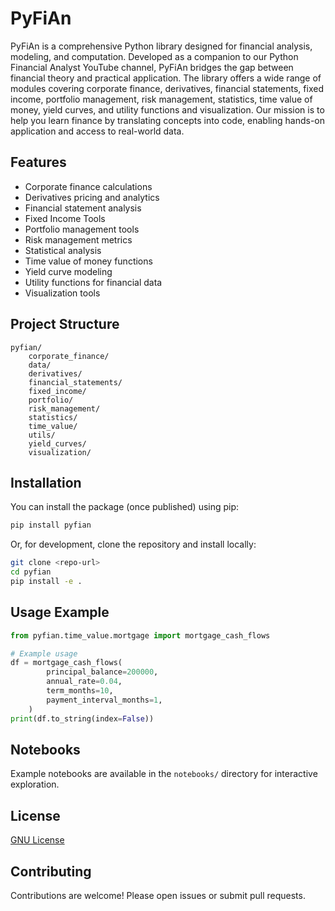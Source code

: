 
# PyFiAn

PyFiAn is a comprehensive Python library designed for financial analysis, modeling, and computation. Developed as a companion to our Python Financial Analyst YouTube channel, PyFiAn bridges the gap between financial theory and practical application. The library offers a wide range of modules covering corporate finance, derivatives, financial statements, fixed income, portfolio management, risk management, statistics, time value of money, yield curves, and utility functions and visualization. Our mission is to help you learn finance by translating concepts into code, enabling hands-on application and access to real-world data.

## Features
- Corporate finance calculations
- Derivatives pricing and analytics
- Financial statement analysis
- Fixed Income Tools
- Portfolio management tools
- Risk management metrics
- Statistical analysis
- Time value of money functions
- Yield curve modeling
- Utility functions for financial data
- Visualization tools

## Project Structure
```
pyfian/
    corporate_finance/
    data/
    derivatives/
    financial_statements/
    fixed_income/
    portfolio/
    risk_management/
    statistics/
    time_value/
    utils/
    yield_curves/
    visualization/
```

## Installation
You can install the package (once published) using pip:

```bash
pip install pyfian
```

Or, for development, clone the repository and install locally:

```bash
git clone <repo-url>
cd pyfian
pip install -e .
```

## Usage Example
```python
from pyfian.time_value.mortgage import mortgage_cash_flows

# Example usage
df = mortgage_cash_flows(
        principal_balance=200000,
        annual_rate=0.04,
        term_months=10,
        payment_interval_months=1,
    )
print(df.to_string(index=False))
```

## Notebooks
Example notebooks are available in the `notebooks/` directory for interactive exploration.

## License
[GNU License](https://github.com/Python-Financial-Analyst/pyfian/blob/main/LICENSE)

## Contributing
Contributions are welcome! Please open issues or submit pull requests.
